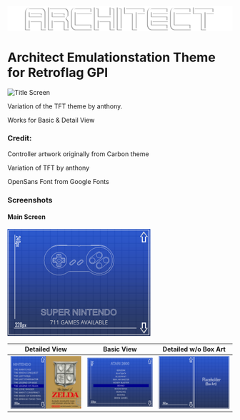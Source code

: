 ![Logo1](/_inc/images/logo.png)

<h1>Architect Emulationstation Theme for Retroflag GPI </h1>

![Title Screen](https://i.imgur.com/SZhhMCn.png "Main Screen-Architect")

Variation of the TFT theme by anthony. 

Works for Basic & Detail View

<h3>Credit: </h3>

Controller artwork originally from Carbon theme

Variation of TFT by anthony

OpenSans Font from Google Fonts

<h3>Screenshots</h3>

<h4>Main Screen</h4>

![Screenshot1](/screenshots/architect-main.png)

| Detailed View | Basic View | Detailed w/o Box Art
| --- | --- | ---
| ![Screenshot2](/screenshots/architect-detail-list.png) | ![Screenshot3](/screenshots/architect-basic-list.png) | ![Screenshot4](/screenshots/background-grid.png)

